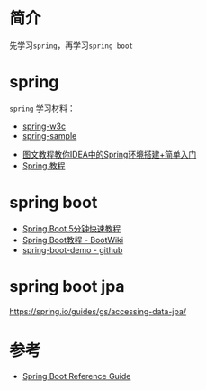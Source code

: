 # 简介

先学习`spring`，再学习`spring boot`

# spring

`spring` 学习材料：
* [spring-w3c](https://www.w3cschool.cn/wkspring/index.html) 
* [spring-sample](https://github.com/qw8880000/spring-samples)

- [图文教程教你IDEA中的Spring环境搭建+简单入门](https://www.huhexian.com/143291.html)
- [Spring 教程](https://www.bootwiki.com/spring/spring-bean-definition.html)
# spring boot

- [Spring Boot 5分钟快速教程](https://zhuanlan.zhihu.com/p/555734770)
- [Spring Boot教程 - BootWiki](https://www.bootwiki.com/springboot/spring-boot-tutorial.html)
- [spring-boot-demo - github](https://github.com/xkcoding/spring-boot-demo/tree/master/demo-admin/admin-client)

# spring boot jpa

https://spring.io/guides/gs/accessing-data-jpa/

# 参考

- [Spring Boot Reference Guide](https://docs.spring.io/spring-boot/docs/current/reference/htmlsingle/#boot-documentation)
